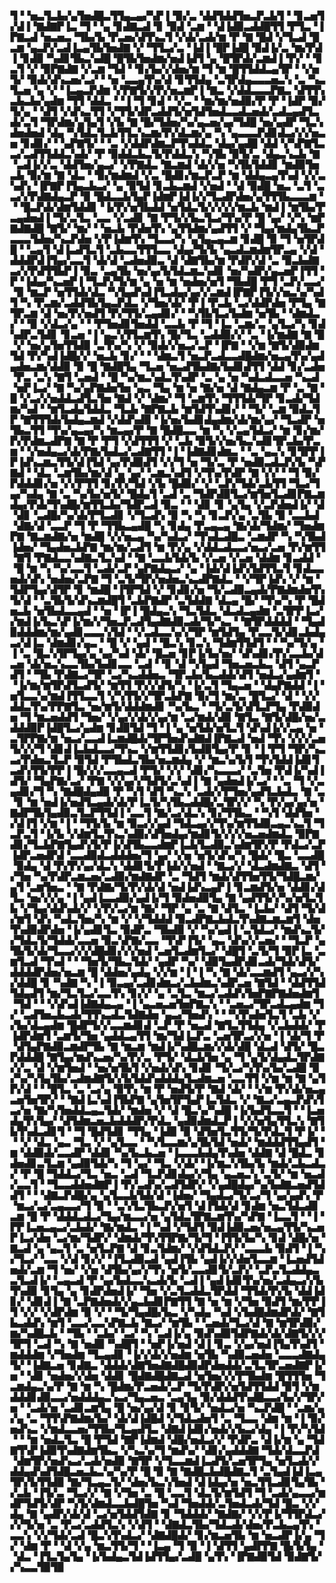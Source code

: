 ▜▝▝▅▃▜▃▙▞▄▜▅▟█▃▜▜▄▃▄▞▚▛▐▝▉▞▃▝▟▟▜▟▟▜▅▃▛▃▙▜▝▝▊▃▅▜▞▟▐▝▇▟▇▛▐▃▝▜▝▝▄▝▊▟▇▃▟▝▊▝▉▟▝▃▆▝▝▟▐▟▉▃▟▟█▜▜▝▛▜▃▝▐▛▇▃▟▝▅▃▅▃▝▜▙▞▙▝▛▃▅▞▟▜▚▃▜▝▞▟▞▃▟▞▆▝▛▝▇▝█▟▝▞▜▃▟▝█▃▆▝▄▃▛▞▃▟▐▃▄▜▙▜▅▟▇▝▞▝▜▜▃▞▃▝▐▟▐▝█▛▐▟█▝▉▟▐▞▃▝▆▞▛▟▐▝▊▟▉▝▚▟▊▜▙▃▚▟█▝█▜▙▜▅▟▆▞▅▟▐▟▜▝▄▝█▜▛▟▞▃▆▟▐▝▛▞▝▝▊▃▜▝▞▝▉▛▇▟▇▝▞▃▆▝▜▟▝▝▊▞▙▞▞▟▅▞▆▝▜▝▆▝█▜▜▟▟▃▄▜▛▝▝▞▅▜▞▝▉▟▞▟▚▃▅▞▃▞▝▝▅▝▃▃▄▜▚▞▟▝▊▜▜▟▄▝▃▜▛▟▄▃▃▃▅▃▚▝▃▝▚▃▜▃▅▝▄▝▞▝▐▃▄▃▛▟▆▝▞▛▇▜▞▞▛▞▅▃▆▛▐▝▇▃▝▞▟▟▃▃▃▛▇▃▝▟▜▜▚▃▙▃▙▞▄▟▆▝▜▜▝▟▟▃▝▝▐▝▜▝▊▟▝▝▞▃▝▝▆▞▆▞▅▟▉▞▛▝▛▝▐▟▛▝▉▞▜▞▄▝▝▟▜▝▞▟▚▃▜▜▝▞▜▜▞▟▛▃▟▟▜▞▅▜▟▜▅▟▃▃▟▃▅▟▞▃▟▃▄▟▜▃▟▞▃▜▝▜▛▟▆▞▄▜▄▜▝▞▙▝▇▝█▞▜▟▅▞▚▞▄▃▅▞▄▞▜▟█▝▅▞▄▟▛▝▜▃▚▟▅▟▅▟▝▟▄▝▚▜▟▃▜▃▙▜▜▃▚▃▆▞▛▞▟▃▆▞▄▝▚▝▄▃▃▃▛▟▊▟▃▞▞▞▅▃▅▝▊▟▊▞▝▝▄▛▇▜▞▝▝▃▝▞▟▟▛▟▆▃▛▜▚▟▟▃▝▟▄▞▄▟█▝▟▟▝▞▚▛▇▜▃▃▞▃▟▜▜▟▟▃▚▟▞▝▛▝▉▟▟▃▙▃▜▞▛▟▟▃▚▝▚▜▙▝▉▜▞▃▝▟▄▃▚▃▙▝▇▝▃▟▐▞▞▃▝▟▟▜▅▞▄▃▞▝▞▛▇▟▃▝▇▃▆▟▝▟▞▞▅▝▚▜▙▜▟▟▊▝▆▟▉▜▅▃▙▝▉▞▆▝▇▝▟▃▝▝▉▞▆▟▆▟▝▞▃▝█▟▊▞▆▃▛▃▛▝▆▝▟▟▄▃▄▜▚▟▝▞▞▃▚▟▚▝▐▛▇▛▐▜▄▃▙▃▞▝▄▝▉▜▟▝▊▃▙▃▆▟▝▞▅▟▝▝▟▝▉▟█▝▅▃▝▃▜▝▃▃▞▞▛▟▇▟▄▃▛▝▉▝█▟▃▃▙▜▄▛▐▟▆▛▐▟▐▞▞▜▃▟▛▟▅▞▄▜▜▜▙▃▃▃▆▝▝▝█▃▛▟▞▟▆▜▟▟▊▝▐▞▛▞▅▜▙▟▟▝▅▜▟▃▜▞▞▞▞▞▆▃▙▝▆▟▐▝▆▜▙▞▛▃▄▟▅▟▐▝▜▞▃▜▃▝▃▃▝▞▃▟▊▝▇▝▛▜▞▞▙▃▜▃▞▜▚▞▛▝█▝▄▞▝▞▚▝▆▛▇▟▇▟█▝▇▜▞▝▆▞▝▝▅▃▙▝▛▟▅▜▚▝▄▜▜▟▆▞▄▟▜▜▝▞▝▜▄▞▆▟▄▜▙▃▛▃▃▃▜▟▅▞▚▃▛▟▅▝▞▛▐▟▆▜▚▝▜▃▃▞▚▝▄▜▄▃▄▃▆▝▊▟█▝▉▝▜▝▅▜▛▟█▝▝▃▄▜▝▟▐▃▟▜▃▜▝▃▙▃▃▜▜▜▃▃▝▟▄▞▜▞▙▝▄▃▟▃▆▟▆▜▛▃▄▝▞▟▝▟▟▟▛▟▐▜▄▞▃▃▜▝▟▞▟▝▃▟▅▟▉▃▝▟▝▟▇▜▙▞▆▝▛▟▛▞▟▝▃▝▉▃▙▟▇▃▞▞▛▟▜▜▙▛▐▝▉▃▝▃▄▜▙▝▅▞▄▞▙▜▟▃▆▃▚▟▊▝▅▞▚▟▛▞▄▃▅▛▐▜▜▝▛▝▐▟▄▞▚▃▅▛▐▝▜▃▛▞▜▞▆▝▄▝▅▝▆▝▅▟▅▞▅▜▝▜▙▟█▝▛▜▝▃▛▞▃▃▞▝▉▝▆▃▛▝▅▜▜▟▞▟▃▝▚▜▄▟▚▟▐▜▃▟▄▞▄▞▞▃▆▟▐▛▇▛▐▜▞▞▅▃▚▞▚▟▜▝▚▝▛▃▆▞▃▟▟▜▙▜▄▃▛▟▃▝▞▜▅▞▟▞▝▛▐▝▛▃▙▝▃▞▟▟▛▟▅▝▛▜▄▝▇▜▛▃▆▝▟▝▅▞▛▞▅▟▜▝▛▞▜▜▞▃▄▟▊▞▝▝▚▜▙▜▃▞▙▟▆▝▅▜▙▝▝▟▆▟▃▞▝▝▉▝▞▟▃▞▄▝▝▝▛▜▅▟▊▜▅▟▟▝▃▃▙▝▛▝▜▝▐▃▝▃▆▞▃▝▄▜▃▞▚▝▊▟▚▟▛▃▜▟▊▝▊▃▅▝▐▝▄▃▚▜▜▃▆▜▚▝█▞▜▃▝▃▟▟▉▞▞▝▃▝▐▞▆▟▇▝▇▝█▝▞▝▅▞▄▜▅▜▜▟▉▝▃▜▚▞▚▝▞▝▉▟▞▞▅▃▞▃▛▝▐▛▇▝▝▞▆▝▇▜▞▟▉▟▆▜▟▝▛▞▚▟▐▟█▞▞▝▅▃▙▝▊▞▝▝▝▟▆▃▜▝▅▃▛▃▟▃▃▟█▟▆▞▅▃▄▜▚▞▄▟▄▟▅▃▆▞▟▟▉▝▉▝█▝▇▟█▜▄▝▜▃▅▝▅▃▟▜▙▟▇▞▙▟▊▟▜▜▝▟▟▝▊▞▃▟▅▝▛▃▝▃▚▝▇▜▝▃▅▟▝▝█▝▚▞▆▃▚▟▃▜▚▟▛▝▃▝▄▝▅▝▚▟▃▟▃▃▅▝▚▃▟▝▅▛▐▃▞▝▇▝▚▞▄▛▇▟▅▜▅▝▄▃▝▜▄▝▆▝▅▝▇▞▅▝▟▝▇▟▄▃▆▝▛▝▃▝▇▝█▝▞▃▞▞▅▟▟▃▟▜▃▜▅▝▇▟▝▞▝▟▆▞▝▜▝▃▆▜▚▝▜▜▜▟▞▜▛▝▊▃▟▞▜▟▆▞▚▟▝▝▆▜▃▟▄▜▟▟▃▝▜▃▙▝▇▛▇▃▙▝▆▜▟▜▚▟▊▞▝▝▜▞▝▃▆▝▉▟▃▜▛▝▇▜▜▜▟▞▙▟▄▃▆▟▝▞▟▟▚▟▉▝▐▞▅▞▙▟▊▟▄▟▆▞▟▞▆▞▄▞▝▜▃▟▛▝▅▜▙▃▜▜▝▜▚▞▄▃▄▞▚▝▆▃▄▞▛▝▇▝█▟█▃▃▝▆▝▚▝▞▃▄▜▟▃▞▝▆▝▊▞▆▞▛▞▛▟▆▃▟▛▇▝▇▝▛▝▛▜▝▞▟▜▜▜▝▞▝▃▙▝▉▜▞▞▅▞▙▃▚▟▊▜▛▃▙▞▛▃▆▝▝▞▅▟▄▃▞▟▞▛▇▞▙▟▃▞▃▟▇▜▜▝▐▝▐▟▇▟▊▟▆▃▝▝▃▝▄▃▚▝▊▜▛▛▐▛▐▟▚▃▆▃▜▜▞▟▐▜▟▝▄▞▛▟▉▟▜▝▞▞▜▝▅▝▜▞▃▝▛▝▅▟▉▃▟▃▛▞▙▝▚▛▇▟▝▝▟▃▝▃▆▜▙▞▆▞▟▝▄▝▄▞▝▃▆▃▚▟▜▝▞▜▚▞▛▟▛▝▇▝▞▞▝▝▜▝▉▞▛▟▟▟▊▞▅▝▞▞▛▜▜▝▊▞▛▞▜▟▝▞▙▝█▟▉▞▝▞▝▃▛▞▜▟▞▃▙▜▜▝▜▃▞▜▄▞▚▟▄▝▇▝▃▝▚▞▙▞▅▜▞▝█▟▄▜▝▃▟▝▃▝▜▟▛▟▉▜▃▞▆▜▅▜▃▟▊▛▇▃▆▟▄▞▛▟▞▜▚▟█▞▆▜▜▃▙▞▜▟▛▃▟▝▉▃▝▝▝▟▊▝▊▝▄▜▄▝▞▃▛▟▅▟▐▞▝▟▝▟▊▝▃▟█▞▚▞▟▞▛▜▃▟▊▝▞▜▃▟▚▝▉▝▚▝▚▝▊▃▛▞▄▝▃▜▙▝▉▝▃▃▙▟▝▟▇▞▟▝▃▃▛▝▜▝▛▝▜▜▙▃▄▟█▝▚▝▊▟▄▝▛▃▄▃▄▝▇▞▟▞▜▟▆▞▝▜▅▟▆▛▇▝▇▃▆▟▇▞▅▝▆▟█▝▞▞▅▃▄▝▚▞▚▟▃▞▝▜▚▟▃▟█▃▝▃▆▟▛▝▚▝▚▜▙▟▐▟▅▞▝▜▄▟▅▃▙▛▇▝▆▞▆▞▃▟▜▝▆▝▛▞▄▝▞▟▟▃▟▃▃▞▅▃▞▃▅▝▛▞▆▜▜▝▇▜▝▛▇▟▃▃▚▟▇▃▜▃▚▟▝▝▇▝▃▃▙▜▟▞▙▝▞▃▅▝▞▃▅▝▟▟▆▝▊▃▟▟▝▝█▝▆▝▚▝▚▞▃▃▜▝▃▟▞▃▛▝▄▛▇▟▄▃▞▝▄▝▐▟▞▟▐▟▚▜▟▜▜▃▜▝▊▟▃▃▅▟▞▟▚▝▅▟▅▞▃▛▇▝▜▝▃▜▞▜▛▞▅▟▅▃▚▃▟▛▇▟▃▝▝▞▜▛▐▟▚▝▞▝▆▝▜▟▛▜▄▞▟▜▛▝▊▝▆▟█▝▐▜▛▜▟▝▞▝▊▟▊▞▅▝▜▞▃▟▉▃▄▟▞▛▇▟▆▟▅▜▚▜▞▟▝▝▃▜▙▜▞▟▚▃▆▟█▜▝▃▙▛▇▟▛▝▃▜▟▟▇▝▟▃▄▝█▞▝▜▚▞▚▝▛▝█▟▅▃▙▝▅▜▙▟▃▃▄▟▝▝▅▝▐▛▐▝█▟▄▃▚▝▜▃▜▟▃▝▟▃▟▃▄▟▆▝▃▜▛▛▐▃▞▞▆▟▐▞▙▃▚▛▐▞▆▞▞▜▅▃▛▃▟▜▄▟▇▟▉▃▟▞▜▞▚▃▝▝▇▜▛▟▟▟▟▝▝▜▄▟▉▟▟▟▆▞▆▞▄▟▊▃▃▃▚▜▟▝▝▞▃▟▃▃▚▞▞▜▛▝▆▜▟▜▄▝▛▃▃▜▞▟▊▃▙▟▄▃▞▟▐▃▝▟▆▟▊▞▄▃▝▝█▝▞▝▄▟▝▝█▃▚▝▊▃▚▝▜▟▆▜▜▟▜▝▝▝▚▞▜▞▄▝▐▝▃▝█▃▚▜▛▜▄▞▄▝▄▞▚▟▝▟▞▝█▃▅▝▊▛▐▞▙▞▅▞▝▟▚▟▊▞▛▞▃▃▙▞▟▃▅▝▟▞▅▃▚▃▃▜▙▞▙▟▊▃▃▝▃▟▝▝▊▝▟▝▚▜▄▟▝▜▅▃▅▃▙▃▝▟▜▝▄▃▛▟▜▝▝▜▙▝▛▟▇▃▞▜▛▝▃▞▚▃▟▟▅▃▝▜▛▃▙▞▙▃▟▟▞▟▜▝▅▟▃▞▄▟▆▜▝▝▐▞▆▞▆▜▛▟▜▃▟▜▞▝▆▜▜▝▛▞▞▟▜▞▚▝▐▞▃▜▝▜▄▃▅▝▝▟▄▛▇▟▟▝▐▝▅▜▃▃▚▞▆▟▐▜▜▃▃▜▝▞▚▜▜▞▞▜▛▃▙▛▇▝▉▞▜▝▆▞▃▝█▜▃▞▝▟▝▝▞▞▟▟▃▜▚▞▛▛▇▜▃▝▅▞▆▜▞▟▟▟▆▟▊▝▚▞▙▃▝▝▜▞▃▜▞▟▜▃▛▜▄▝▛▟▉▟▅▝▜▝▆▃▅▟▟▜▝▜▅▞▝▞▄▞▞▟▞▞▄▞▆▝▃▞▆▟▞▟▉▝▇▜▃▝▇▜▞▟█▞▅▞▃▟▟▟▉▛▐▟█▜▃▞▄▟▆▝▊▟▉▜▟▝▜▝▐▝▄▝▅▜▟▞▅▜▃▜▝▟▚▟▐▞▞▃▄▝▅▝▃▜▛▛▇▞▆▝▅▃▞▃▃▟▐▃▆▟█▟▞▜▛▜▅▟▚▟▇▟▐▛▇▃▟▝▅▟▝▜▚▝▞▞▞▃▅▜▞▞▞▜▝▟▊▟▐▃▙▟▃▃▞▜▚▃▝▞▆▜▜▟▊▞▙▟▉▜▄▞▛▝▊▝▐▝▛▜▝▜▛▞▚▃▃▞▛▟▅▃▜▃▛▝▉▜▟▝▛▜▙▟▃▜▙▞▅▃▆▟▄▝▞▝▆▃▚▞▙▜▝▜▚▜▟▟▐▟▊▜▃▟▚▜▜▞▛▛▐▝█▞▞▞▃▃▄▃▟▝▛▜▞▝▞▞▝▟▊▞▚▃▃▃▞▝▃▜▅▝▛▟▐▞▚▟▐▟▜▞▝▜▄▛▇▞▃▞▝▛▇▝▞▞▄▞▞▜▟▜▞▃▚▟▐▝▇▝▄▟▅▟▐▞▃▞▝▝▃▝▜▝▞▃▄▟▊▞▜▝▚▝▇▟█▟▄▟▉▝▛▝▚▜▝▟▜▝▚▃▚▝▃▟▞▞▛▜▅▞▄▟▜▃▙▟▃▝▇▝▃▝▊▝▆▝▅▟▐▞▅▟▜▃▄▟▞▟▞▛▐▃▜▞▚▜▙▃▟▟█▞▃▜▛▞▞▝▚▝▛▞▄▞▄▞▅▝▇▟▛▜▙▜▄▟▉▃▜▃▛▜▜▟▐▝▃▃▜▝▇▞▃▞▟▃▚▝▊▞▜▜▙▃▝▝▚▜▝▟▟▜▅▝▞▟▐▜▝▞▆▝▐▝▝▜▜▞▙▝▆▝▉▃▞▞▄▟▝▜▟▃▄▞▞▜▚▞▆▜▜▟▉▃▄▃▚▃▜▝▜▃▛▃▜▝▐▞▙▝▞▟▆▜▃▜▚▃▚▟▉▞▟▜▅▟▄▞▆▟▊▜▞▞▞▞▅▃▅▟▆▟▃▝▉▛▇▟▊▞▜▃▙▛▇▜▄▟▚▜▞▛▐▞▟▜▙▃▃▟▆▛▐▃▙▜▃▟▉▃▚▟▆▜▛▞▛▝▛▟▃▞▃▛▐▟▛▃▅▟▛▟▝▃▃▟▉▟▃▟▟▟▅▞▜▝▄▞▝▞▅▝▅▜▞▟▚▞▚▝█▟▞▝█▃▝▃▃▟█▝▉▟▄▝▟▝▛▞▛▞▄▞▟▃▚▝▟▟▊▜▞▛▐▟▞▞▅▟▝▝▇▃▞▞▝▟▃▟▆▟▇▃▝▟▜▝▞▜▅▝▚▞▛▟▛▃▆▃▅▞▃▟▉▞▆▟▇▟▛▝▃▝▜▟▜▝▆▟▞▟▜▜▅▜▜▞▜▟█▃▆▞▄▜▝▃▆▜▅▃▝▝▇▝▛▟▇▞▜▞▛▞▟▞▟▝▅▟▐▟▚▃▄▛▐▝▊▃▆▟▜▞▅▝▟▟▊▞▟▜▃▝▅▞▞▞▄▝▐▝▄▟▐▃▃▟▉▞▄▟▐▞▜▝▉▟▅▟▉▜▄▝▇▝▄▟▜▜▞▞▚▞▅▜▃▜▙▝▞▜▄▞▟▟▚▟▞▞▝▞▛▞▃▞▆▝▇▞▝▜▛▝▄▝▃▝▇▝▟▜▃▝▐▃▙▞▝▟▜▝▜▞▟▞▆▜▝▟▚▝▚▟▃▜▅▞▚▝▆▝▞▝▞▜▟▟▟▝▉▃▟▛▇▃▙▟▃▜▚▟▇▃▆▃▆▜▝▟▅▜▚▟▉▟▛▟▅▝▐▞▄▟▊▜▃▝▉▟▛▃▝▜▙▟▉▝▞▝▚▞▄▟▐▝▃▜▟▃▞▝▆▟▚▃▜▞▞▜▟▃▜▞▜▟▟▞▃▃▅▝▉▃▚▛▇▞▃▃▝▜▚▛▐▜▞▝▄▃▝▟▚▞▞▃▅▞▝▝▜▃▛▝▄▜▙▜▞▟▞▜▃▃▞▞▞▟█▟▊▞▞▞▅▟▝▃▅▜▃▟▆▜▃▞▝▟█▜▝▃▜▞▜▝▉▛▐▃▝▃▆▜▃▟▝▜▚▟▝▝▝▜▅▜▞▜▙▃▜▟▞▝▄▟▛▝▚▞▝▟▉▜▄▟▛▟▊▃▟▞▜▟▞▟▜▞▟▟▟▟▛▟▅▞▅▃▆▝█▝▟▟▅▞▄▟▄▝▞▞▆▝▐▝▐▝▚▝▇▝▟▞▃▃▆▟▜▝▄▃▞▞▚▞▟▟█▝▊▝▚▟▇▝▚▝▐▝▉▃▄▞▃▟▊▟▆▃▞▃▙▟▆▃▚▟▛▃▅▝▇▜▟▝▝▟▟▜▜▟▜▟▄▟▜▝▆▞▜▃▜▃▞▃▃▜▚▝▊▞▞▝▄▝▃▜▃▝▆▃▞▃▟▟▚▜▅▛▇▛▇▟▅▟▆▜▝▜▟▝▝▝▞▟▚▟▐▟▇▟▄▃▄▝▐▝▄▃▅▃▅▜▅▛▇▃▚▝▝▃▅▃▞▜▛▃▟▃▄▟▆▝▜▞▝▃▟▜▅▃▙▃▟▞▜▜▚▃▟▃▜▟▇▟▅▝▄▃▞▜▅▟▚▝▝▝▚▜▚▟▅▜▃▜▝▃▙▝▞▞▙▞▟▃▄▟▆▝█▟▛▜▞▞▃▃▆▟▊▟▝▃▛▝▛▝▅▃▟▝▇▜▃▜▜▟▄▝▞▃▙▟▟▞▝▛▐▟▛▟▆▜▝▃▆▜▞▜▅▝▄▟▟▃▄▜▜▝▆▞▜▟▐▃▛▃▝▃▅▜▛▃▞▞▅▝▐▝▟▞▜▝▛▝▟▜▄▛▇▟▉▃▆▟▛▜▙▝▇▝▆▃▆▝▆▟▐▞▚▟█▃▆▞▞▟▞▟█▝▟▃▟▝▟▜▞▝█▃▛▟▟▟█▝▇▜▄▞▆▟▚▃▅▞▚▞▛▞▃▝▛▜▞▝▟▃▙▜▅▝▄▝▜▝▄▜▞▟▄▟▃▜▛▟▇▞▞▃▝▟▝▞▆▜▅▟▝▝▅▞▅▜▙▜▝▞▅▟▞▟▚▝▊▟▊▝▜▞▃▞▚▜▚▞▙▞▃▟█▝▉▞▚▞▚▜▄▜▙▞▃▟▆▟▇▜▞▞▙▜▟▟▚▟▟▟▄▜▃▟▆▃▅▝▃▃▜▜▝▞▆▝▆▝▇▝▄▜▛▞▟▝▝▝█▜▃▝▃▝▃▞▄▝▉▜▚▝▆▝▛▝▅▟▜▞▛▝▇▟▝▟▞▝▝▞▆▝▛▞▟▞▅▃▄▃▅▜▅▜▛▞▝▝▇▟▐▃▚▟▐▜▙▛▇▝▄▜▅▜▛▜▄▛▐▃▜▟▃▝▞▝▇▃▞▃▄▃▛▟▚▜▃▞▅▝▇▞▚▜▅▟▟▃▄▃▜▟▞▝▆▟▅▝▞▝▟▝█▃▚▞▚▟█▝▐▞▙▟▜▃▃▜▝▝▐▃▅▟▄▜▚▜▄▞▝▟▜▟▆▃▅▃▙▟▟▟▛▞▛▟▃▝▄▟▉▟▆▟▃▛▐▝▞▞▅▜▄▜▜▃▚▝▇▜▙▜▚▟▃▟▊▜▝▝▜▝█▟▜▟▊▝▜▜▄▝▐▟▉▝▉▝▟▜▅▜▃▜▜▞▜▞▛▟▃▜▝▛▐▞▝▝▝▞▝▟▃▝▄▃▝▜▃▝▞▝▄▜▃▃▝▝▚▜▃▃▆▞▄▜▙▜▟▝▅▟▞▝▆▟▟▟▜▜▄▟▜▝▆▝▟▟▉▟▞▃▃▟▛▝▟▟▊▝▚▞▙▃▙▃▅▝▐▃▃▃▙▟▄▜▚▟▅▝▟▟▇▝▟▝█▟▃▝▊▟▅▟▊▃▜▃▆▝▄▟▉▜▟▞▚▝▜▝▄▞▝▜▃▝▞▟▞▝▐▞▆▃▚▜▙▞▙▝▆▟▞▃▙▃▟▃▞▝▛▝█▝▜▟▟▃▞▜▃▝▅▃▝▃▟▝▜▃▛▟▊▟▄▞▞▜▄▝▄▃▅▃▚▝▃▜▞▝▆▝▅▃▟▞▃▃▜▝▝▜▃▃▟▟▅▟▇▛▐▝▛▞▃▟▚▞▃▟▜▟▛▞▝▞▄▟█▟▄▞▚▞▙▟▇▃▅▟▜▟▟▜▝▝▝▟▇▃▛▟█▞▄▝▄▜▃▃▙▜▟▞▟▝▐▟▅▞▝▜▄▟▃▞▜▞▃▞▜▝▄▞▄▟▚▝▛▝▆▃▞▃▞▃▄▃▃▞▜▝▉▝▝▃▚▜▃▜▙▃▛▞▅▜▝▟▐▜▟▞▟▝▊▟▆▝▅▃▜▟▃▟▊▃▆▝█▝▛▝▟▟▟▃▟▃▞▜▄▞▆▃▃▞▅▝▄▜▟▃▜▛▇▃▆▜▚▞▚▛▇▝▐▃▃▜▝▝▐▝▛▛▐▃▅▃▄▃▞▃▙▟▞▝▇▞▆▟▃▝▐▝▚▟▝▞▜▟▜▝▉▟▐▟▉▃▅▞▅▃▄▜▜▞▚▃▅▛▐▃▞▟▅▝▃▞▆▞▜▟▛▞▝▟▆▟▞▜▚▜▜▛▇▞▜▞▜▝▐▜▜▞▙▞▚▝▊▟▝▟█▞▅▝▇▃▟▝▄▝▄▃▜▝▃▝▅▜▃▛▇▝▟▝▊▃▜▟▆▞▝▞▟▜▟▃▛▞▝▃▃▃▙▝▉▟▜▝▐▝▚▞▜▃▞▝▃▃▝▞▟▝▊▞▞▝▐▜▃▟▉▃▟▝▄▟▐▜▙▝▄▟▐▞▞▟▅▜▃▃▆▝▐▃▅▟▜▟▅▟▞▃▆▝▜▝▅▞▝▞▅▝▟▜▙▞▄▞▞▜▚▝▅▜▞▃▃▟▊▜▞▃▛▞▝▃▛▃▜▃▟▟▄▃▃▜▃▟▐▞▝▃▄▃▟▝▛▝▄▞▙▟▃▃▚▃▟▞▙▝▃▟▐▝▄▟▐▟▊▜▚▞▅▞▃▟▄▃▞▞▙▜▚▟▉▝▊▜▄▝▄▝▊▟▛▟▅▟▐▞▝▜▅▝▞▃▜▃▟▟▃▜▛▟▟▝▜▜▟▞▛▞▙▝▟▟▐▟▊▞▝▟▊▟▐▝▇▝▃▛▇▟▅▟▞▞▄▃▙▟▊▛▇▜▜▝▇▝▅▝▆▝▞▜▅▝▉▟▜▝▆▞▛▛▐▜▝▞▞▝▞▟▛▟▆▝▉▝▞▝▝▜▞▜▄▟█▞▙▃▝▞▚▟▄▝▚▟▝▞▙▟█▟▆▟▛▟▞▝▇▜▙▃▟▟▚▝▆▜▝▃▃▞▃▃▚▛▇▃▙▝▇▃▞▝▆▜▙▝▝▃▅▟▞▜▃▞▟▝▇▝▆▜▛▟▉▞▆▞▚▟█▃▙▝▝▜▙▝▝▃▙▞▝▃▞▝▚▝▃▟▐▞▄▝▉▟▚▟▉▜▟▛▇▟▞▟▞▟▇▜▞▞▞▜▛▜▝▃▟▝▚▝▇▝▅▟▉▝▚▟█▜▝▝▅▛▐▞▅▟▝▟▐▝▊▃▝▞▄▞▅▟▐▜▄▜▚▟▜▝▆▟▟▟▆▝▞▜▅▟▆▝▜▃▄▟▊▝▐▞▞▟▞▞▅▟▆▝▅▜▙▝▚▟▉▃▅▟▅▝▃▃▃▟▇▟▄▜▞▝▐▟▇▃▅▝▊▟▇▃▝▟▟▟▞▟▇▜▅▟▇▟█▟▉▟▛▟▅▟▟▞▃▜▃▜▛▃▅▟▇▛▐▞▅▝▝▟▊▝▅▟▅▞▞▟▅▝▟▟▊▝█▟▇▟█▟▇▃▟▝▅▜▅▞▞▞▛▜▙▟▆▝█▜▜▜▅▝▜▃▆▟▄▃▚▞▛▝▇▝▆▝▚▝█▟▆▞▛▃▅▟▞▃▛▝▜▞▛▟▛▞▅▜▟▜▜▟▟▝▉▜▝▞▆▟▟▟▊▟▉▃▃▞▅▟▟▟▄▃▚▃▞▜▄▃▅▃▝▃▄▜▄▝▉▞▟▟▟▜▚▟█▃▃▞▙▞▞▜▛▞▅▝▝▃▟▞▅▝▃▟▊▃▆▜▄▝█▝▅▞▄▞▟▝▊▝▊▜▞▝▅▟▃▞▅▝▚▃▛▟█▝▝▃▆▞▄▞▄▝▃▝▜▜▚▛▇▟▆▞▙▞▝▟▞▟▐▟█▟▝▞▜▟▃▟▅▜▝▃▝▜▃▃▝▟▆▝▆▝▐▝▉▞▅▟▚▃▝▞▆▟▃▃▅▞▜▜▙▞▜▃▄▟▜▃▝▟▇▟▐▟▊▞▅▟▞▞▙▃▞▟▄▝▐▝▛▞▚▜▟▝▝▝▆▝▅▟▃▜▃▝█▝▛▜▟▝▇▛▐▟▆▟▝▟█▞▅▟▃▞▞▝▛▟▛▃▝▟▐▞▆▝▄▝▜▟▇▜▚▛▐▟▉▜▚▟▇▟▆▜▙▃▝▞▚▃▚▞▜▝▆▟▚▞▝▟▊▞▄▟▟▟▇▝▜▟▞▟▃▃▛▟▝▟▆▜▛▞▅▟▚▃▞▃▟▞▅▟▉▝▇▜▛▝▞▜▃▃▆▟▐▃▟▜▞▃▅▜▛▜▄▝▅▜▃▟▞▞▟▟▄▟▚▟▜▟█▃▅▃▙▃▚▞▚▞▛▝█▝▉▝▇▝▇▟█▃▙▟█▟▇▃▜▝▃▜▄▟▐▟▐▃▄▜▛▞▙▜▜▟▉▝▇▞▜▃▄▃▜▞▝▟▅▞▙▃▚▜▅▟▝▟▐▟▄▞▅▝▅▃▜▜▃▟▊▜▄▜▙▝▞▃▙▝▐▜▞▃▝▜▃▞▞▝▇▝▞▜▅▝▃▝█▝▃▃▜▝▟▃▜▞▆▜▟▜▝▜▝▃▟▞▄▃▃▞▆▟▛▜▟▜▞▟▛▝▚▜▞▟▆▟▃▃▙▟█▜▅▝▚▟▝▜▅▟▟▞▃▜▅▟▃▟▞▜▟▝█▃▝▞▞▟▄▝▇▝▄▟▛▞▟▞▟▝▃▞▅▜▟▟▜▟▇▝▊▝▜▟▟▟▞▝▇▟▇▞▝▞▞▛▐▞▜▜▛▟▃▞▞▞▜▞▅▝▃▝▛▃▞▃▟▟▜▃▚▝▞▟▜▝▝▟▇▟▃▜▙▞▜▟▃▟▞▟▅▞▛▃▙▃▄▜▚▝▃▃▚▝▞▞▜▟▞▃▟▝█▃▚▜▚▟▃▞▝▟▇▟█▟▞▝▊▞▆▃▅▜▙▝▆▝▅▃▟▛▐▞▄▝▜▞▝▟▆▝▛▝▝▟▝▞▄▝▆▃▜▜▞▜▝▝▐▃▄▝▜▝▉▝▐▝▟▜▜▝▄▟▛▛▇▝█▞▙▜▄▝▝▟▃▝▐▜▃▜▄▜▄▝▐▞▙▟▄▃▜▟▐▟▜▜▄▞▃▟█▝▄▜▚▝▐▛▇▟▉▜▟▝▉▟▇▜▞▞▚▃▃▜▉▜▉

